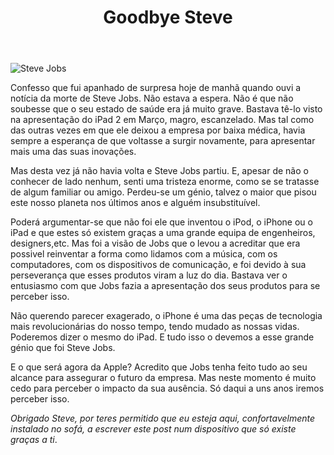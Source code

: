 ﻿---
title: Goodbye Steve
categories:
  - Base
tags:
  - apple
  - steve jobs
featured: no
status: live
summary:
---
![Steve Jobs](http://www.pedromeireles.pt/images/stevejobs_apple.png)

Confesso que fui apanhado de surpresa hoje de manhã quando ouvi a notícia da morte de Steve Jobs. Não estava a espera. Não é que não soubesse que o seu estado de saúde era já muito grave. Bastava tê-lo visto na apresentação do iPad 2 em Março, magro, escanzelado. Mas tal como das outras vezes em que ele deixou a empresa por baixa médica, havia sempre a esperança de que voltasse a surgir novamente, para apresentar mais uma das suas inovações.

Mas desta vez já não havia volta e Steve Jobs partiu. E, apesar de não o conhecer de lado nenhum, senti uma tristeza enorme, como se se tratasse de algum familiar ou amigo. Perdeu-se um génio, talvez o maior que pisou este nosso planeta nos últimos anos e alguém insubstituível.

Poderá argumentar-se que não foi ele que inventou o iPod, o iPhone ou o iPad e que estes só existem graças a uma grande equipa de engenheiros, designers,etc. Mas foi a visão de Jobs que o levou a acreditar que era possivel reinventar a forma como lidamos com a música, com os computadores, com os dispositivos de comunicação, e foi devido à sua perseverança que esses produtos viram a luz do dia. Bastava ver o entusiasmo com que Jobs fazia a apresentação dos seus produtos para se perceber isso.

Não querendo parecer exagerado, o iPhone é uma das peças de tecnologia mais revolucionárias do nosso tempo, tendo mudado as nossas vidas. Poderemos dizer o mesmo do iPad. E tudo isso o devemos a esse grande génio que foi Steve Jobs.

E o que será agora da Apple? Acredito que Jobs tenha feito tudo ao seu alcance para assegurar o futuro da empresa. Mas neste momento é muito cedo para perceber o impacto da sua ausência. Só daqui a uns anos iremos perceber isso.

_Obrigado Steve, por teres permitido que eu esteja aqui, confortavelmente instalado no sofá, a escrever este post num dispositivo que só existe graças a ti_.
